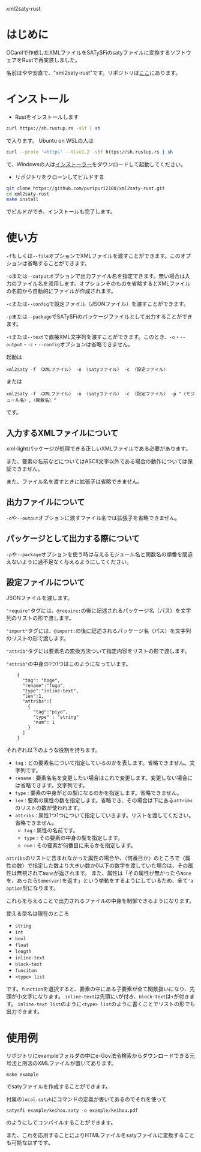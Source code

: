 xml2saty-rust

# はじめに

OCamlで作成したXMLファイルをSATySFiのsatyファイルに変換するソフトウェアをRustで再実装しました。

名前はやや安直で、"xml2saty-rust"です。リポジトリは[ここ](https://github.com/puripuri2100/xml2saty-rust)にあります。

# インストール

- Rustをインストールします
```sh
curl https://sh.rustup.rs -sSf | sh
```
で入ります。
Ubuntu on WSLの人は
```sh
curl --proto '=https' --tlsv1.2 -sSf https://sh.rustup.rs | sh
```
で、Windowsの人は[インストーラー](https://www.rust-lang.org/tools/install)をダウンロードして起動してください。

- リポジトリをクローンしてビルドする
```sh
git clone https://github.com/puripuri2100/xml2saty-rust.git
cd xml2saty-rust
make install
```
でビルドができ、インストールも完了します。

# 使い方

`-f`もしくは`--file`オプションでXMLファイルを渡すことができます。このオプションは省略することができます。

`-o`または`--output`オプションで出力ファイル名を指定できます。無い場合は入力のファイル名を流用します。オプションそのものを省略するとXMLファイルの名前から自動的にファイルが作成されます。

`-c`または`--config`で設定ファイル（JSONファイル）を渡すことができます。

`-p`または`--package`でSATySFiのパッケージファイルとして出力することができます。

`-t`または`--text`で直接XML文字列を渡すことができます。このとき、`-o`・`--output`・`-c`・`--config`オプションは省略できません。

起動は

```
xml2saty -f 〈XMLファイル〉 -o 〈satyファイル〉 -c 〈設定ファイル〉
```

または

```
xml2saty -f 〈XMLファイル〉 -o 〈satyファイル〉 -c 〈設定ファイル〉 -p "〈モジュール名〉,〈関数名〉"
```

です。

## 入力するXMLファイルについて

xml-lightパッケージが処理できる正しいXMLファイルである必要があります。

また、要素の名前などについてはASCII文字以外である場合の動作については保証できません。

また、ファイル名を渡すときに拡張子は省略できません。

## 出力ファイルについて

`-o`や`--output`オプションに渡すファイル名では拡張子を省略できません。

## パッケージとして出力する際について

`-p`や`--package`オプションを使う時は与えるモジュール名と関数名の順番を間違えないように過不足なく与えるようにしてください。

## 設定ファイルについて

JSONファイルを渡します。

`"require"`タグには、`@require:`の後に記述されるパッケージ名（パス）を文字列のリストの形で渡します。

`"import"`タグには、`@import:`の後に記述されるパッケージ名（パス）を文字列のリストの形で渡します。


`"attrib"`タグには要素名の変換方法ついて指定内容をリストの形で渡します。

`"attrib"`の中身の1つ1つはこのようになっています。

```
    {
      "tag": "hoge",
      "rename":"fuga",
      "type":"inline-text",
      "len":1,
      "attribs":[
        {
          "tag":"piyo",
          "type" : "string"
          "num": 1
        }
      ]
    }
```

それぞれ以下のような役割を持ちます。

- `tag` : どの要素名について指定しているのかを表します。省略できません。文字列です。
- `rename` : 要素名名を変更したい場合はこれで変更します。変更しない場合には省略できます。文字列です。
- `type` : 要素の中身がどの型になるのかを指定します。省略できません。
- `len` : 要素の属性の数を指定します。省略でき、その場合は下にある`attribs`のリストの数が使われます。
- `attribs` : 属性1つ1つについて指定していきます。リストを渡してください。省略できません。
  - `tag` : 属性の名前です。
  - `type` : その要素の中身の型を指定します。
  - `num` : その要素が何番目に来るかを指定します。


`attribs`のリストに含まれなかった属性の場合や、〈何番目か〉のところで〈属性の数〉で指定した数より大きい数か0以下の数字を渡していた場合は、その属性は無視されて`None`が返されます。
また、属性は「その属性が無かったら`None`を、あったら`Some(var)`を返す」という挙動をするようにしているため、全て`'a option`型になります。

これらを与えることで出力されるファイルの中身を制御できるようになります。


使える型名は現在のところ

- `string`
- `int`
- `bool`
- `float`
- `length`
- `inline-text`
- `block-text`
- `funciton`
- `<type> list`

です。`function`を選択すると、要素の中にある子要素が全て関数扱いになり、先頭が小文字になります。
`inline-text`は先頭に`\`が付き、`block-text`は`+`が付きます。
`inline-text list`のように`<type> list`のように書くことでリストの形でも出力できます。




# 使用例

リポジトリにexampleフォルダの中にe-Gov法令検索からダウンロードできる元号法と刑法のXMLファイルが置いてあります。

```
make example
```

でsatyファイルを作成することができます。

付属の`local.satyh`にコマンドの定義が書いてあるのでそれを使って
```
satysfi example/keihou.saty -o example/keihou.pdf
```
のようにしてコンパイルすることができます。

また、これを応用することによりHTMLファイルをsatyファイルに変換することも可能なはずです。
